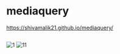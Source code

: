 # mediaquery
https://shivamalik21.github.io/mediaquery/
##
![1](https://github.com/Shivamalik21/mediaquery/assets/129033663/75f2d25f-6201-4ccd-94e0-0c04f5a0bbc7)
![11](https://github.com/Shivamalik21/mediaquery/assets/129033663/8eaea364-21d6-45de-b8c1-963d13b56348)
